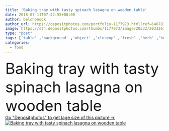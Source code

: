 ```yaml
---
title: 'Baking tray with tasty spinach lasagna on wooden table'
date: 2018-07-11T07:42:55+00:00
author: belchonock
author_url: https://depositphotos.com/portfolio-1177973.html?ref=64678756
image: https://st4.depositphotos.com/thumbs/1177973/image/20332/203326798/api_thumb_450.jpg?forcejpeg=true
type: "post"
tags: ['table' ,'background' ,'object' ,'closeup' ,'fresh' ,'herb' ,'healthy' ,'natural' ,'food' ,'kitchen' ,'wooden' ,'cuisine' ,'ingredient' ,'tasty' ,'delicious' ,'baked' ,'homemade' ,'meal' ,'snack' ,'baking' ,'recipe' ,'dish' ,'vegetable' ,'eating' ,'dinner' ,'cook' ,'vegetarian' ,'traditional' ,'organic' ,'cheese' ,'grated' ,'italian' ,'tray' ,'prepared' ,'cooked' ,'pasta' ,'spinach' ,'lasagna' ,'lasagne' ,'gratin' ,'top view' ,'copy space text' ]
categories: 
  - food
---
```

<div aling="center">
            <font size="60"> Baking tray with tasty spinach lasagna on wooden table</font>   
</div>
<div>
    <a href='https://st4.depositphotos.com/thumbs/1177973/image/20332/203326798/api_thumb_450.jpg?forcejpeg=true?ref=64678756' target=_blank > Go "Depositphotos" to get lage size of this picture ->
        <img href='https://st4.depositphotos.com/thumbs/1177973/image/20332/203326798/api_thumb_450.jpg?forcejpeg=true?ref=64678756' src='https://st4.depositphotos.com/1177973/20332/i/950/depositphotos_203326798-stock-photo-baking-tray-tasty-spinach-lasagna.jpg?forcejpeg=true' alt='Baking tray with tasty spinach lasagna on wooden table' >
    </a>
</div>
